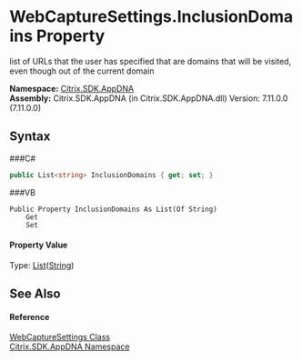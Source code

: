 # WebCaptureSettings.InclusionDomains Property 
 

list of URLs that the user has specified that are domains that will be visited, even though out of the current domain

**Namespace:**&nbsp;<a href="N_Citrix_SDK_AppDNA">Citrix.SDK.AppDNA</a><br />**Assembly:**&nbsp;Citrix.SDK.AppDNA (in Citrix.SDK.AppDNA.dll) Version: 7.11.0.0 (7.11.0.0)

## Syntax

###C#
```csharp
public List<string> InclusionDomains { get; set; }
```

###VB
```vbnet
Public Property InclusionDomains As List(Of String)
	Get
	Set
```


#### Property Value
Type: <a href="http://msdn2.microsoft.com/en-us/library/6sh2ey19" target="_blank">List</a>(<a href="http://msdn2.microsoft.com/en-us/library/s1wwdcbf" target="_blank">String</a>)

## See Also


#### Reference
<a href="T_Citrix_SDK_AppDNA_WebCaptureSettings">WebCaptureSettings Class</a><br /><a href="N_Citrix_SDK_AppDNA">Citrix.SDK.AppDNA Namespace</a><br />